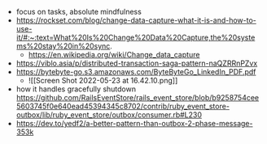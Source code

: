 - focus on tasks, absolute mindfulness
- https://rockset.com/blog/change-data-capture-what-it-is-and-how-to-use-it/#:~:text=What%20Is%20Change%20Data%20Capture,the%20systems%20stay%20in%20sync.
	- https://en.wikipedia.org/wiki/Change_data_capture
- https://viblo.asia/p/distributed-transaction-saga-pattern-naQZRRnPZvx
- https://bytebyte-go.s3.amazonaws.com/ByteByteGo_LinkedIn_PDF.pdf
	- ![[Screen Shot 2022-05-23 at 16.42.10.png]]
- how it handles gracefully shutdown https://github.com/RailsEventStore/rails_event_store/blob/b9258754cee5603745f0e640ead45394345c8702/contrib/ruby_event_store-outbox/lib/ruby_event_store/outbox/consumer.rb#L230 
- https://dev.to/yedf2/a-better-pattern-than-outbox-2-phase-message-353k